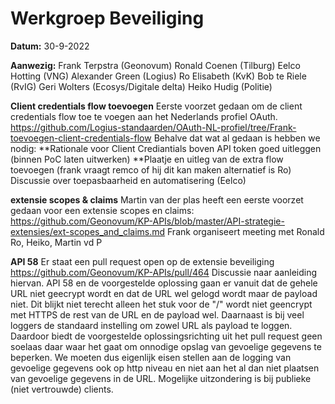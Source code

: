 # Werkgroep Beveiliging

**Datum:** 30-9-2022

**Aanwezig:** 
Frank Terpstra (Geonovum)
Ronald Coenen (Tilburg)
Eelco Hotting (VNG)
Alexander Green (Logius)
Ro Elisabeth (KvK)
Bob te Riele (RvIG)
Geri Wolters (Ecosys/Digitale delta)
Heiko Hudig (Politie)

**Client credentials flow toevoegen**
Eerste voorzet gedaan om de client credentials flow toe te voegen aan het Nederlands profiel OAuth. https://github.com/Logius-standaarden/OAuth-NL-profiel/tree/Frank-toevoegen-client-credentials-flow
Behalve dat wat al gedaan is hebben we nodig:
**Rationale voor Client Crediantials boven API token goed uitleggen (binnen PoC laten uitwerken)
**Plaatje en uitleg van de extra flow toevoegen (frank vraagt remco of hij dit kan maken alternatief is Ro)
Discussie over toepasbaarheid en automatisering (Eelco)

**extensie scopes & claims**
Martin van der plas heeft een eerste voorzet gedaan voor een extensie scopes en claims: https://github.com/Geonovum/KP-APIs/blob/master/API-strategie-extensies/ext-scopes_and_claims.md
Frank organiseert meeting met Ronald Ro, Heiko, Martin vd P

**API 58**
Er staat een pull request open op de extensie beveiliging  https://github.com/Geonovum/KP-APIs/pull/464
Discussie naar aanleiding hiervan. API 58 en de voorgestelde oplossing gaan er vanuit dat de gehele URL niet geecrypt wordt en dat de URL wel gelogd wordt maar de payload niet. Dit blijkt niet terecht alleen het stuk voor de "/" wordt niet geencrypt met HTTPS de rest van de URL en de payload wel. Daarnaast is bij veel loggers de standaard instelling om zowel URL als payload te loggen. Daardoor biedt de voorgestelde oplossingsrichting uit het pull request geen soelaas daar waar het gaat om onnodige opslag van gevoelige gegevens te beperken. 
We moeten dus eigenlijk eisen stellen aan de logging van gevoelige gegevens ook op http niveau en niet aan het al dan niet plaatsen van gevoelige gegevens in de URL. Mogelijke uitzondering is bij publieke (niet vertrouwde) clients.





